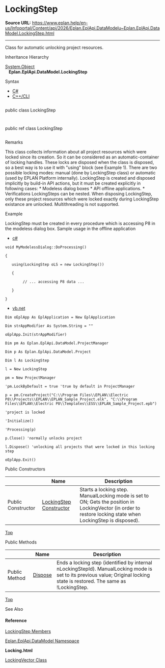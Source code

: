 # LockingStep

**Source URL:** https://www.eplan.help/en-us/Infoportal/Content/api/2026/Eplan.EplApi.DataModelu~Eplan.EplApi.DataModel.LockingStep.html

---

Class for automatic unlocking project resources.

Inheritance Hierarchy

[System.Object](#)  
   **Eplan.EplApi.DataModel.LockingStep**

Syntax

- [C#](#i-syntax-CS)
- [C++/CLI](#i-syntax-CPP2005)

```
```
public class LockingStep
```
```

```
```
public ref class LockingStep
```
```

Remarks

This class collects information about all project resources which were locked since its creation. So it can be considered as an automatic-container of locking handles. These locks are disposed when the class is disposed, so a best way is to use it with "using" block (see Example 1). There are two possible locking modes: manual (done by LockingStep class) or automatic (used by EPLAN Platform internally). LockingStep is created and disposed implicitly by build-in API actions, but it must be created explicitly in following cases: \* Modeless dialog boxes \* API offline applications. \* Verifications LockingSteps can be nested. When disposing LockingStep, only these project resources which were locked exactly during LockingStep existance are unlocked. Multithreading is not supported.

Example

LockingStep must be created in every procedure which is accessing P8 in the modeless dialog box. Sample usage in the offline application

- [c#](#i-tab-content-e8ae8902-fc03-47d0-9589-955b44a5b1c7)

```
void MyModelessDialog::DoProcessing()
{
   using(LockingStep oLS = new LockingStep())
   {
        // ... accessing P8 data ...
   }
}
```

- [vb.net](#i-tab-content-b690d73a-b936-43ad-994f-40b102397712)

```
Dim oEplApp As EplApplication = New EplApplication
Dim strAppModifier As System.String = ""
oEplApp.Init(strAppModifier)
Dim pm As Eplan.EplApi.DataModel.ProjectManager
Dim p As Eplan.EplApi.DataModel.Project
Dim l As LockingStep
l = New LockingStep
pm = New ProjectManager
'pm.LockByDefault = true 'true by default in ProjectManager
p = pm.CreateProject("C:\\Program Files\\EPLAN\\Electric P8\\Projects\\EPLAN\\EPLAN_Sample_Project.elk", "C:\\Program Files\\EPLAN\\Electric P8\\Templates\\ESS\\EPLAN_Sample_Project.epb")
'project is locked
'Initialize()
'Processing(p)
p.Close() 'normally unlocks project
l.Dispose() 'unlocking all projects that were locked in this locking step
oEplApp.Exit()
```

Public Constructors

|  | Name | Description |
| --- | --- | --- |
| Public Constructor | [LockingStep Constructor](Eplan.EplApi.DataModelu~Eplan.EplApi.DataModel.LockingStep~_ctor.html) | Starts a locking step. ManualLocking mode is set to ON; Gets the position in LockingVector (in order to restore locking state when LockingStep is disposed). |

[Top](#top)




Public Methods

|  | Name | Description |
| --- | --- | --- |
| Public Method | [Dispose](Eplan.EplApi.DataModelu~Eplan.EplApi.DataModel.LockingStep~Dispose().html) | Ends a locking step (identified by internal nLockingStepId). ManualLocking mode is set to its previous value; Original locking state is restored. The same as !LockingStep. |

[Top](#top)




See Also

#### Reference

[LockingStep Members](Eplan.EplApi.DataModelu~Eplan.EplApi.DataModel.LockingStep_members.html)
  
[Eplan.EplApi.DataModel Namespace](Eplan.EplApi.DataModelu~Eplan.EplApi.DataModel_namespace.html)
  
**Locking.html**
  
[LockingVector Class](Eplan.EplApi.DataModelu~Eplan.EplApi.DataModel.LockingVector.html)